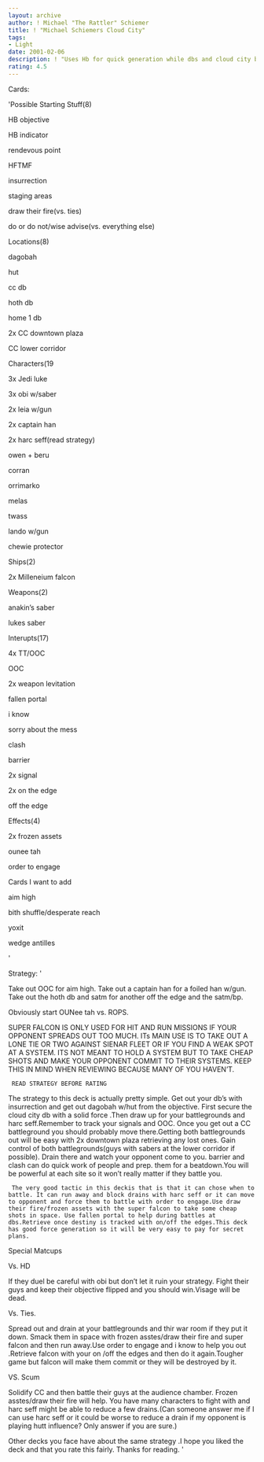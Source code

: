 ```yaml
---
layout: archive
author: ! Michael "The Rattler" Schiemer
title: ! "Michael Schiemers Cloud City"
tags:
- Light
date: 2001-02-06
description: ! "Uses Hb for quick generation while dbs and cloud city battlegrounds get set up.Harc seff reduces their drains on cloud city while you drain.If they come after you then they’ll get smacked.Super Falcon is there if needed."
rating: 4.5
---
```

Cards: 

'Possible Starting Stuff(8)

HB objective

HB indicator

rendevous point

HFTMF

insurrection

staging areas

draw their fire(vs. ties)

do or do not/wise advise(vs. everything else)


Locations(8)

dagobah

hut

cc db

hoth db

home 1 db

2x CC downtown plaza

CC lower corridor


Characters(19

3x Jedi luke

3x obi w/saber

2x leia w/gun

2x captain han

2x harc seff(read strategy)

owen + beru

corran

orrimarko

melas

twass

lando w/gun

chewie protector


Ships(2)

2x Milleneium falcon


Weapons(2)

anakin’s saber

lukes saber


Interupts(17)

4x TT/OOC

OOC

2x weapon levitation

fallen portal

i know

sorry about the mess

clash

barrier

2x signal

2x on the edge

off the edge


Effects(4)

2x frozen assets

ounee tah

order to engage


Cards I want to add

aim high

bith shuffle/desperate reach

yoxit

wedge antilles



'

Strategy: '

   Take out OOC for aim high. Take out a captain han for a foiled han w/gun. Take out the hoth db and satm for another off the edge and the satm/bp.

Obviously start OUNee tah vs. ROPS.


SUPER FALCON IS ONLY USED FOR HIT AND RUN MISSIONS IF YOUR OPPONENT SPREADS OUT TOO MUCH. ITs MAIN USE IS TO TAKE OUT A LONE TIE OR TWO AGAINST SIENAR FLEET OR IF YOU FIND A WEAK SPOT AT A SYSTEM. ITS NOT MEANT TO HOLD A SYSTEM BUT TO TAKE CHEAP SHOTS AND MAKE YOUR OPPONENT COMMIT TO THEIR SYSTEMS. KEEP THIS IN MIND WHEN REVIEWING BECAUSE MANY OF YOU HAVEN’T.


     READ STRATEGY BEFORE RATING


   The strategy to this deck is actually pretty simple. Get out your db’s with insurrection and get out dagobah w/hut from the objective. First secure the cloud city db with a solid force .Then draw up for your battlegrounds and harc seff.Remember to track your signals and OOC. Once you get out a CC battleground you should probably move there.Getting both battlegrounds out will be easy with 2x downtown plaza retrieving any lost ones. Gain control of both battlegrounds(guys with sabers at the lower corridor if possible). Drain there and watch your opponent come to you. barrier and clash can do quick work of people and prep. them for a beatdown.You will be powerful at each site so it won’t really matter if they battle you.

     The very good tactic in this deckis that is that it can chose when to battle. It can run away and block drains with harc seff or it can move to opponent and force them to battle with order to engage.Use draw their fire/frozen assets with the super falcon to take some cheap shots in space. Use fallen portal to help during battles at dbs.Retrieve once destiny is tracked with on/off the edges.This deck has good force generation so it will be very easy to pay for secret plans.


  Special Matcups


Vs. HD

 If they duel be careful with obi but don’t let it ruin your strategy. Fight their guys and keep their objective flipped and you should win.Visage will be dead.


Vs. Ties.


 Spread out and drain at your battlegrounds and thir war room if they put it down. Smack them in space with frozen asstes/draw their fire and super falcon and then run away.Use order to engage and i know to help you out .Retrieve falcon with your on /off the edges and then do it again.Tougher game but falcon will make them commit or they will be destroyed by it.


VS. Scum

   Solidify CC and then battle their guys  at the audience chamber. Frozen asstes/draw their fire will help. You have many characters to fight with and harc seff might be able to reduce a few drains.(Can someone answer me if I can use harc seff or it could be worse to reduce a drain if my opponent is playing hutt influence? Only answer if you are sure.)


Other decks you face have about the same strategy .I hope you liked the deck and that you rate this fairly. Thanks for reading.    '